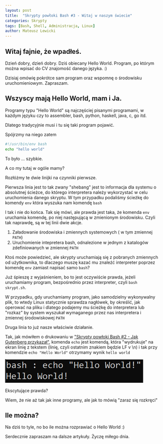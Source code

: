 ```yaml
---
layout: post
title:  "Skrypty powłoki Bash #3 - Witaj w naszym świecie"
categories: Skrypty
tags: [Bash, Shell, Administracja, Linux]
author: Mateusz Lewicki
---
```


## Witaj fajnie, że wpadłeś.

Dzień dobry, dzień dobry.
Dziś obiecany Hello World. Program, po którym można wpisać do CV znajomość danego języka. :)

Dzisiaj omówię pokrótce sam program oraz wspomnę o środowisku uruchomieniowym.
Zapraszam.

## Wszyscy mają Hello World, mam i Ja.

Programy typu "Hello World" są najczęściej pisanymi programami, w każdym języku czy to assembler, bash, python, haskell, java, c, go itd.

Dlatego tradycyjnie musi i tu się taki program pojawić.

Spójrzmy na niego zatem 
```bash
#!/usr/bin/env bash
echo "hello world"
```

To było ... szybkie.

A co my tutaj w ogóle mamy?

Rozłóżmy te dwie linijki na czynniki pierwsze.

Pierwsza linia jest to tak zwany "shebang" jest to informacja dla systemu o absolutnej ścieżce, do którego interpretera należy wykorzystać w celu uruchomienia danego skryptu.
W tym przypadku podaliśmy ścieżkę do komendy `env` która wyszuka nam komendę `bash`


I tak i nie do końca. Tak się mówi, ale prawda jest taka, że komenda `env` uruchamia komendę, po niej następującą w zmienionym środowisku. Czyli tak naprawdę, są w tej linii dwie akcje.
1) Załadowanie środowiska i zmiennych systemowych ( w tym zmiennej `PATH`)
2) Uruchomienie intepretera bash, odnalezione w jednym z katalogów zdefiniowanych w zmiennej `PATH`
   
Ktoś może powiedzieć, ale skrypty uruchamiają się z pobranych zmiennych od użytkownika, to dlaczego muszę kazać mu znaleźć interpreter poprzez komendę `env` zamiast napisać samo `bash`?

Już śpieszę z wyjaśnieniem, bo to jest oczywiście prawda, jeżeli uruchamiamy program, bezpośrednio przez interpreter, czyli `bash skrypt.sh`. 

W przypadku, gdy uruchamiamy program, jako samodzielny wykonywalny plik, to wtedy Linux statycznie sprawdza nagłówek, by określić, jak operować na pliku i dlatego podajemy mu ścieżkę do interpretera lub "rozkaz" by system wyszukał wymaganego przez nas interpretera i zmiennej środowiskowej `PATH`


Druga linia to już nasze właściwie działanie.

Tak, jak mówiłem o drukowaniu w ["Skrypty powłoki Bash #2 - Jak Gutenberg przykazał"](/skrypty/2021/Bash2.html), komenda `echo` jest komendą, która "wydrukuje" na ekran linię z tekstem (linię, czyli ostatnim znakiem będzie LF v \n) i tak przy komendzie `echo "Hello World"` otrzymamy wynik `hello world`

![Hello World](/assets/images/hw.png)

Ekscytujące prawda? 

Wiem, że nie aż tak jak inne programy, ale jak to mówią "zaraz się rozkręci"

## Ile można?

Na dziś to tyle, no bo ile można rozprawiać o Hello World :)

Serdecznie zapraszam na dalsze artykuły.
Życzę miłego dnia.
